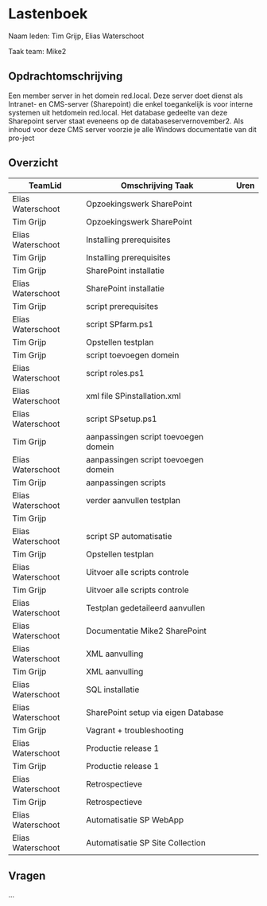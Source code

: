 # Lastenboek

Naam leden: Tim Grijp, Elias Waterschoot

Taak team: Mike2


## Opdrachtomschrijving
Een member server in het domein red.local. Deze server doet dienst als Intranet-
en CMS-server (Sharepoint) die enkel toegankelijk is voor interne systemen uit hetdomein red.local.
Het database gedeelte van deze Sharepoint server staat eveneens op de databaseservernovember2.
Als inhoud voor deze CMS server voorzie je alle Windows documentatie van dit pro-ject

## Overzicht
| TeamLid        | Omschrijving Taak | Uren           |
| -------------- | -------------- | -------------- |
| Elias Waterschoot | Opzoekingswerk SharePoint    |                |
| Tim Grijp    | Opzoekingswerk SharePoint         |                |
| Elias Waterschoot   | Installing prerequisites   |                |
| Tim Grijp           | Installing prerequisites   |                |
| Tim Grijp        | SharePoint installatie        |                |
| Elias Waterschoot | SharePoint installatie       |                |
| Tim Grijp        | script prerequisites          |                |
| Elias Waterschoot | script SPfarm.ps1      |                |
| Tim Grijp       | Opstellen testplan             |                |
| Tim Grijp       | script toevoegen domein |            |
| Elias Waterschoot | script roles.ps1 |  |
| Elias Waterschoot | xml file SPinstallation.xml ||
| Elias Waterschoot | script SPsetup.ps1 ||
| Tim Grijp | aanpassingen script toevoegen domein ||
| Elias Waterschoot | aanpassingen script toevoegen domein ||
| Tim Grijp | aanpassingen scripts ||
| Elias Waterschoot | verder aanvullen testplan ||
| Tim Grijp |  ||
| Elias Waterschoot | script SP automatisatie      |                |
| Tim Grijp       | Opstellen testplan             |                |
| Elias Waterschoot | Uitvoer alle scripts controle |  |
| Tim Grijp         | Uitvoer alle scripts controle |  |
| Elias Waterschoot | Testplan gedetaileerd aanvullen | |
| Elias Waterschoot | Documentatie Mike2 SharePoint |  |
| Elias Waterschoot | XML aanvulling ||
| Tim Grijp | XML aanvulling ||
| Elias Waterschoot | SQL installatie ||
| Elias Waterschoot | SharePoint setup via eigen Database ||
| Tim Grijp | Vagrant + troubleshooting ||
| Elias Waterschoot | Productie release 1 |  |
| Tim Grijp | Productie release 1 |  |
| Elias Waterschoot | Retrospectieve |  |
| Tim Grijp | Retrospectieve |  |
| Elias Waterschoot | Automatisatie SP WebApp | |
| Elias Waterschoot | Automatisatie SP Site Collection| |




## Vragen
...
